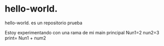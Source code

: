 # hello-world.
hello-world. es un repositorio prueba

Estoy experimentando con una rama de mi main principal
Nun1=2
nun2=3
print= Nun1 + num2

